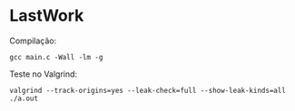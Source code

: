 # LastWork


Compilação:

```shell
gcc main.c -Wall -lm -g
```


Teste no Valgrind:
```shell
valgrind --track-origins=yes --leak-check=full --show-leak-kinds=all ./a.out
```

